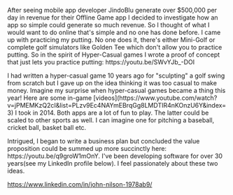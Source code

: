 <p>After seeing mobile app developer JindoBlu generate over $500,000 per day in revenue for their Offline Game app I decided to investigate how an app so simple could generate so much revenue. So I thought of what I would want to do online that's simple and no one has done before. I came up with practicing my putting. No one does it, there's either Mini-Golf or complete golf simulators like Golden Tee which don't allow you to practice putting. So in the spirit of Hyper-Casual games I wrote a proof of concept that just lets you practice putting: https://youtu.be/SWvYJb_-DOI</p>  

<p>I had written a hyper-casual game 10 years ago for "sculpting" a golf swing from scratch but I gave up on the idea thinking it was too casual to make money. Imagine my surprise when hyper-casual games became a thing this year! Here are some in-game [videos](https://www.youtube.com/watch?v=jPMEMKzQ2cI&list=PLzv9Ec4NAYmEBrqGg8LMDTIR4nKOnzU6Y&index=3) I took in 2014. Both apps are a lot of fun to play. The latter could be scaled to other sports as well. I can imagine one for pitching a baseball, cricket ball, basket ball etc.</p>  

<p>Intrigued, I began to write a business plan but concluded the value proposition could be summed up more succinctly here: https://youtu.be/q9groW1mOnY. I've been developing software for over 30 years(see my LinkedIn profile below). I feel passionately about these two ideas. </p>  



https://www.linkedin.com/in/john-nilson-1978ab9/
 
